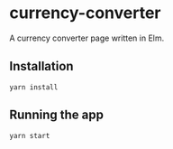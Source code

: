 # currency-converter
A currency converter page written in Elm.

## Installation
`yarn install`

## Running the app
`yarn start`
